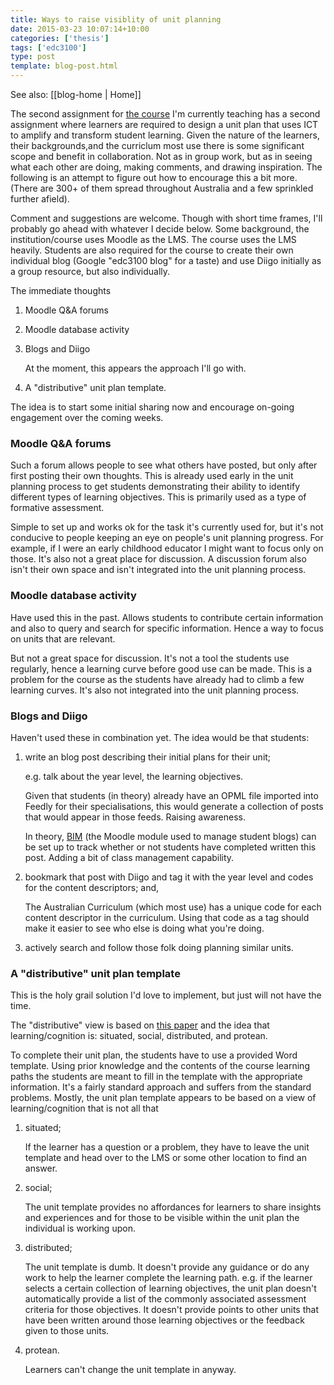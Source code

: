 ```yaml
---
title: Ways to raise visiblity of unit planning
date: 2015-03-23 10:07:14+10:00
categories: ['thesis']
tags: ['edc3100']
type: post
template: blog-post.html
---
```


See also: [[blog-home | Home]]

The second assignment for [the course](http://www.usq.edu.au/course/synopses/2014/EDC3100.html) I'm currently teaching has a second assignment where learners are required to design a unit plan that uses ICT to amplify and transform student learning. Given the nature of the learners, their backgrounds,and the curriclum most use there is some significant scope and benefit in collaboration. Not as in group work, but as in seeing what each other are doing, making comments, and drawing inspiration. The following is an attempt to figure out how to encourage this a bit more. (There are 300+ of them spread throughout Australia and a few sprinkled further afield).

Comment and suggestions are welcome. Though with short time frames, I'll probably go ahead with whatever I decide below. Some background, the institution/course uses Moodle as the LMS. The course uses the LMS heavily. Students are also required for the course to create their own individual blog (Google "edc3100 blog" for a taste) and use Diigo initially as a group resource, but also individually.

The immediate thoughts

1. Moodle Q&A forums
2. Moodle database activity
3. Blogs and Diigo
    
    At the moment, this appears the approach I'll go with.
    
4. A "distributive" unit plan template.

The idea is to start some initial sharing now and encourage on-going engagement over the coming weeks.

### Moodle Q&A forums

Such a forum allows people to see what others have posted, but only after first posting their own thoughts. This is already used early in the unit planning process to get students demonstrating their ability to identify different types of learning objectives. This is primarily used as a type of formative assessment.

Simple to set up and works ok for the task it's currently used for, but it's not conducive to people keeping an eye on people's unit planning progress. For example, if I were an early childhood educator I might want to focus only on those. It's also not a great place for discussion. A discussion forum also isn't their own space and isn't integrated into the unit planning process.

### Moodle database activity

Have used this in the past. Allows students to contribute certain information and also to query and search for specific information. Hence a way to focus on units that are relevant.

But not a great space for discussion. It's not a tool the students use regularly, hence a learning curve before good use can be made. This is a problem for the course as the students have already had to climb a few learning curves. It's also not integrated into the unit planning process.

### Blogs and Diigo

Haven't used these in combination yet. The idea would be that students:

1. write an blog post describing their initial plans for their unit;
    
    e.g. talk about the year level, the learning objectives.
    
    Given that students (in theory) already have an OPML file imported into Feedly for their specialisations, this would generate a collection of posts that would appear in those feeds. Raising awareness.
    
    In theory, [BIM](/blog2/research/bam-blog-aggregation-management/) (the Moodle module used to manage student blogs) can be set up to track whether or not students have completed written this post. Adding a bit of class management capability.
    
2. bookmark that post with Diigo and tag it with the year level and codes for the content descriptors; and,
    
    The Australian Curriculum (which most use) has a unique code for each content descriptor in the curriculum. Using that code as a tag should make it easier to see who else is doing what you're doing.
    
3. actively search and follow those folk doing planning similar units.

### A "distributive" unit plan template

This is the holy grail solution I'd love to implement, but just will not have the time.

The "distributive" view is based on [this paper](/blog2/2015/01/06/tpack-as-shared-practice-toward-a-research-agenda/) and the idea that learning/cognition is: situated, social, distributed, and protean.

To complete their unit plan, the students have to use a provided Word template. Using prior knowledge and the contents of the course learning paths the students are meant to fill in the template with the appropriate information. It's a fairly standard approach and suffers from the standard problems. Mostly, the unit plan template appears to be based on a view of learning/cognition that is not all that

1. situated;
    
    If the learner has a question or a problem, they have to leave the unit template and head over to the LMS or some other location to find an answer.
    
2. social;
    
    The unit template provides no affordances for learners to share insights and experiences and for those to be visible within the unit plan the individual is working upon.
    
3. distributed;
    
    The unit template is dumb. It doesn't provide any guidance or do any work to help the learner complete the learning path. e.g. if the learner selects a certain collection of learning objectives, the unit plan doesn't automatically provide a list of the commonly associated assessment criteria for those objectives. It doesn't provide points to other units that have been written around those learning objectives or the feedback given to those units.
    
4. protean.
    
    Learners can't change the unit template in anyway.